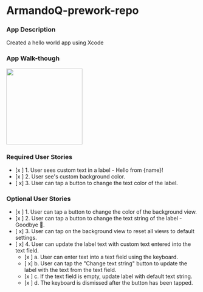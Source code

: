# ArmandoQ-prework-repo

### App Description
  Created a hello world app using Xcode 

### App Walk-though


<img src="http://g.recordit.co/R1UsVb5tUi.gif" width=200><br>


### Required User Stories
- [x ] 1. User sees custom text in a label - Hello from {name}!
- [x ] 2. User see's custom background color.
- [ x] 3. User can tap a button to change the text color of the label.

### Optional User Stories
- [x ] 1. User can tap a button to change the color of the background view.
- [x ] 2. User can tap a button to change the text string of the label - Goodbye 👋.
- [ x] 3. User can tap on the background view to reset all views to default settings.
- [ x] 4. User can update the label text with custom text entered into the text field.
   - [x ] a. User can enter text into a text field using the keyboard.
   - [ x] b. User can tap the "Change text string" button to update the label with the text from the text field.
   - [x ] c. If the text field is empty, update label with default text string.
   - [x ] d. The keyboard is dismissed after the button has been tapped.
